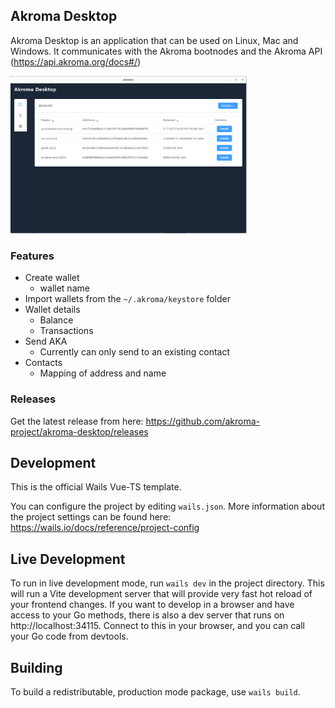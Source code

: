 ## Akroma Desktop

Akroma Desktop is an application that can be used on Linux, Mac and Windows. It communicates with the Akroma bootnodes and the Akroma API (https://api.akroma.org/docs#/)

<img src="/screenshots/akroma-desktop.png" alt="drawing" width="75%"/>

### Features
- Create wallet
  - wallet name
- Import wallets from the `~/.akroma/keystore` folder
- Wallet details
  - Balance
  - Transactions
- Send AKA
  - Currently can only send to an existing contact
- Contacts
  - Mapping of address and name
  
### Releases

Get the latest release from here:
https://github.com/akroma-project/akroma-desktop/releases

  
## Development

This is the official Wails Vue-TS template.

You can configure the project by editing `wails.json`. More information about the project settings can be found
here: https://wails.io/docs/reference/project-config

## Live Development

To run in live development mode, run `wails dev` in the project directory. This will run a Vite development
server that will provide very fast hot reload of your frontend changes. If you want to develop in a browser
and have access to your Go methods, there is also a dev server that runs on http://localhost:34115. Connect
to this in your browser, and you can call your Go code from devtools.

## Building

To build a redistributable, production mode package, use `wails build`.
